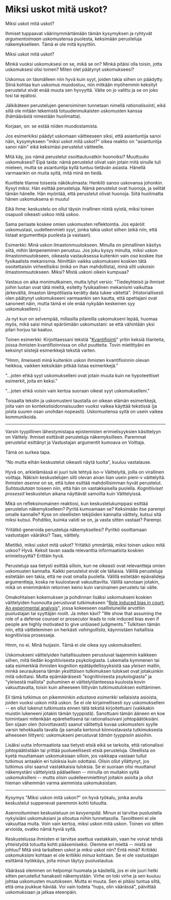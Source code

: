 # Miksi uskot mitä uskot?

Miksi uskot mitä uskot?

Ihmiset tuppaavat väärinymmärtämään tämän kysymyksen ja ryhtyvät *argumentoimaan* uskomustensa puolesta, keksimään perusteluja näkemykselleen. Tämä ei ole mitä kysyttiin.

Miksi uskot mitä uskot?

Minkä vuoksi uskomuksesi on se, mikä se on? Minkä pitäisi olla toisin, jotta uskomuksesi olisi toinen? Miten olet päätynyt uskomukseesi?

Uskomus on täsmälleen niin hyvä kuin syyt, joiden takia siihen on päädytty. Siinä kohtaa kun uskomus muodostuu, niin mitkään myöhemmin keksityt perustelut eivät enää muuta sen hyvyyttä. Väite on jo valittu ja se on joko tosi tai epätosi.

Jälkikäteen perustelujen generoiminen tunnetaan nimellä *rationalisointi*, eikä sillä ole mitään tekemistä totuudenmukaisten uskomusten kanssa (hämäävästä nimestään huolimatta).

Korjaan, on: se estää niiden muodostamista.

Jos esimerkiksi päädyt uskomaan väitteeseen siksi, että asiantuntija sanoi näin, kysymykseen "miksi uskot mitä uskot?" oikea reaktio on "asiantuntija sanoi näin" eikä keksimäsi perustelut väitteelle.

Mitä käy, jos nämä perustelut osoittautuvatkin huonoiksi? Muuttuuko uskomuksesi? Eipä taida: nämä perustelut olivat vain jotain mitä sinulle tuli mieleen, mutta se asiantuntija kyllä tuntuu tietävän asiasta. Hänellä varmaankin on muita syitä, mitä minä en tiedä.

Kuvittele tilanne toisesta näkökulmasta: Henkilö sanoo uskovansa johonkin. Kysyt miksi. Hän esittää perusteluja. Nämä perustelut ovat huonoja, ja selität tämän hänelle. Hän myöntää, että perustelut olivat huonoja. Siitä huolimatta hänen uskomuksena ei muutu!

Eikä ihme: keskustelu on ollut täysin irrallinen niistä syistä, miksi toinen osapuoli oikeasti uskoo mitä uskoo.

Sama periaate koskee omien uskomusten reflektointia. Jos epäröit uskomustasi, uudelleenmieti syyt, jonka takia uskot siihen (eikä niin, että listaat argumentteja puolesta ja vastaan).

Esimerkki: Minä uskon ilmastonmuutokseen. Minulla on pinnallinen käsitys siitä, mihin lämpeneminen perustuu. Jos joku kysyy minulta, miksi uskon ilmastonmuutokseen, oikeasta vastauksessa kuitenkin vain *osa* koskee itse fysikaalista mekanismia. Nimittäin vaikka uskomukseni koskien tätä osoitettaisiin virheellisiksi (mikä on ihan mahdollista), minä silti uskoisin ilmastonmuutokseen. Miksi? Mistä uskoni oikein kumpuaa?

Vastaus on aika monimutkainen, mutta lyhyt versio: "Tiedeyhteisö ja ihmiset joihin luotan ovat tätä mieltä, esitetty fysikaalinen mekanismi vaikuttaa järkevältä, ilmaston lämpötilasta kerätty data tukee väitettä". (Historiallisesti olen päätynyt uskomukseeni varmaankin sen kautta, että opettajani ovat sanoneet näin, mutta tämä ei ole enää nykyään keskeinen syy uskomukselleni.)

Ja nyt kun on selvempää, millasilla pilareilla uskomukseni lepää, huomaa myös, mikä saisi minut epäröimään uskomustani: se että vähintään yksi pilari horjuu tai kaatuu.

Toinen esimerkki: Kirjoittaessani tekstiä "[Kvantifiointi](https://ollij.fi/epi/kvantifiointi)" yritin keksiä tilanteita, joissa ihmisten kvantifioinnissa on ollut puutteita. Tovin mietittyäni en keksinyt siistejä esimerkkejä tekstiä varten.

"Hmm, ilmeisesti minä kuitenkin uskon ihmisten kvantifioinnin olevan heikkoa, vaikken keksikään pitkää listaa esimerkkejä."

"...joten ehkä syyt uskomukselleni ovat jotain muuta kuin ne hypoteettiset esimerkit, joita en keksi."

"...joten ehkä voisin vain kertoa suoraan oikeat syyt uskomukselleni."

Toisaalta tekstin ja uskomusteni taustalla *on* oikean elämän esimerkkejä, joita vain on kontekstisidonnaisuuden vuoksi vaikea käyttää tekstissä (ja joista suuren osan unohdan nopeasti). Uskomustensa syitä on usein vaikea kommunikoida.

---

Varsin tyypillinen lähestymistapa epistemisten erimielisyyksien käsittelyyn on Väittely. Ihmiset esittävät perusteluja näkemyksilleen. Paremmat perustelut esittänyt ja Vastustajan argumentit kumoava on Voittaja.

Tämä on surkea tapa.

"No mutta eihän keskustelut oikeasti näytä tuolta", kuuluu vastalause.

Hyvä on, arkielämässä ei juuri tule tehtyä iso-v Väittelyitä, joilla on virallinen voittaja. Näkisin keskustelujen silti olevan aivan liian usein pieni-v väittelyitä. Ihmisten *asenne* on se, että tulee esittää mahdollisimman hyvät perustelut. *Suhtaudutaan* toiseen niin, että hän on vastakkaisella puolella. *Kognitiiviset prosessit* keskustelun aikana näyttävät samoilta kuin Väittelyissä.

Mikä on refleksinomainen reaktiosi, kun keskustelukumppasi esittää perustelun näkemykselleen? Pyritä kumoamaan se? Keksimään itse parempi omalle kannalle? Kyse on oleellisten tekijöiden kannalta väittely, kutsui sitä miksi kutsui. Pohditko, kuinka validi se on, ja vasta sitten vastaat? Parempi.

Yritätkö generoida perusteluja näkemyksellesi? Pyritkö osoittamaan vastustajan vääräksi? Taas, väittely.

Mietitkö, miksi uskot mitä uskot? Yritätkö ymmärtää, miksi toinen uskoo mitä uskoo? Hyvä. Keksit tavan saada relevanttia informaatiota koskien erimielisyyttä? Erittäin hyvä.

Perusteluja saa tietysti esittää silloin, kun ne oikeasti ovat relevantteja omien uskomusten kannalta. Kaikki perustelut eivät ole tällaisia. Välillä perusteluja esitetään sen takia, että ne ovat omalla puolella. Välillä esitetään epävalideja argumentteja, koska ne kuulostavat vakuuttavilta. Välillä sanotaan jotakin, mikä on enemmänkin retorinen keino kuin varsinainen perustelu tai väite.

Omakohtaisen kokemuksen ja pohdinnan lisäksi uskomukseni koskien väittelyiden huonoutta perustuvat tutkimukseen "[Role induced bias in court: An experimental analysis](https://www.econstor.eu/bitstream/10419/57496/1/636807460.pdf)", jossa kokeeseen osallistuneille arvottiin puolustajan tai syyttäjän roolit. Ja miten kävi? "We show that assuming the role of a defense counsel or prosecutor leads to role induced bias even if people are highly motivated to give unbiased judgments." Tulkitsen tämän niin, että väitteleminen on herkästi *vahingollista*, käynnistäen haitallisia kognitiivisia prosesseja.

Hmm, no ei. Minä huijasin. Tämä ei ole oikea syy uskomukselleni.

Uskomukseni väittelyiden haitallisuuteen perustuvat laajemmin kaikkeen siihen, mitä tiedän kognitiivisesta psykologiasta. Lukemalla kymmenen tai sata esimerkkiä ihmisten kognition epätäydellisyyksistä saa *yleisen* mallin, minkä seurauksena tämän *yksittäisen* tutkimuksen tulokset ovat jotakuinkin mitä odottaisi. Mutta epämääräisesti "kognitiivisesta psykologiasta" ja "yleisestä mallista" puhuminen ei väittelytilanteessa kuulosta kovin vakuuttavalta, toisin kuin aiheeseen liittyvän tutkimustuloksen esittäminen.

Eli tämä tutkimus on pikemminkin *edustava esimerkki* sellaisista asioista, joiden vuoksi uskon mitä uskon. Se ei ole kirjaimellisesti syy uskomukselleni -- en ollut lukenut tutkimusta ennen tätä tekstiä kirjoitettuani (vaikkakin muistin lukeneeni jotakin tämän tyyppistä). Sanottuani tämän ääneen en koe toimintaani mitenkään epärehellisenä tai rationalisoivani johtopäätöksiäni. Sen sijaan olen (toivottavasti) saanut välitettyä kuvaa uskomusteni syylle varsin tehokkaalla tavalla (ja samalla kertonut kiinnostavasta tutkimuksesta aiheeseen liittyen): uskomukseni perustuvat *tämän tyyppisiin* asioihin.

Lisäksi uutta informaatiota saa tietysti etsiä eikä se tarkoita, että rationalisoi johtopäätöstään tai yrittää puolueellisesti etsiä perusteluja. Oleellista on kyetä muuttamaan uskomuksiaan silloin, jos vaikkapa vastaan tullut tutkimus antaakin eri tuloksia kuin odottaisi. Olisin ollut yllättynyt, jos tutkimus olisi saanut vastakkaisia tuloksia. Se ei suoraan olisi muuttanut näkemystäni väittelyistä päälaelleen -- minulla on muitakin syitä uskomuksilleni -- mutta olisin uudelleenmiettinyt joitakin asioita ja ollut hieman vähemmän varma aiemmista uskomuksistani.

---

Kysymys "Miksi uskon mitä uskon?" on hyvä työkalu, jonka avulla keskustelut suppenevat paremmin kohti totuutta.

Asennoituminen keskusteluun on *kevyempää*. Minun ei tarvitse puolustella nykyisiäni uskomuksiani ja sitoutua niihin tunnetasolla. Tavoitteeni ei ole vakuuttaa muita. Voin vain kertoa, miksi uskon mitä uskon. Toinen voi sitten arvioida, ovatko nämä hyviä syitä.

Keskustelussa ihmisten ei tarvitse asettua vastakkain, vaan he voivat tehdä yhteistyötä totuutta kohti pääsemiseksi. Olemme eri mieltä -- mistä se johtuu? Mitä sinä tarkalleen uskot ja miksi uskot niin? Entä minä? Kritiikki *uskomuksiani* kohtaan ei ole kritiikki *minua* kohtaan. Se ei ole vastustajan esittämä hyökkäys, jolta minun täytyy puolustautua.

Väärässä oleminen on helpompi huomata ja käsitellä, jos ei ole juuri hetki sitten perustellut hanakasti näkemystään. Virhe on toki virhe ja sen kuuluu johtaa uskomusten muutokseen. Mutta ei muuta. Sen ei pitäisi tuntua siltä, että oma joukkue häviää. Voi vain todeta "hups, olin väärässä", päivittää uskomuksiaan ja jatkaa eteenpäin.
